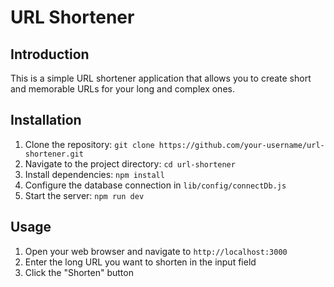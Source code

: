 # URL Shortener

## Introduction
This is a simple URL shortener application that allows you to create short and memorable URLs for your long and complex ones.

## Installation
1. Clone the repository: `git clone https://github.com/your-username/url-shortener.git`
2. Navigate to the project directory: `cd url-shortener`
3. Install dependencies: `npm install`
4. Configure the database connection in `lib/config/connectDb.js`
5. Start the server: `npm run dev`

## Usage
1. Open your web browser and navigate to `http://localhost:3000`
2. Enter the long URL you want to shorten in the input field
3. Click the "Shorten" button


